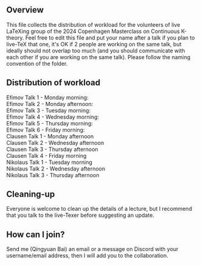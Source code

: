 ## Overview
This file collects the distribution of workload for the volunteers of live LaTeXing group of the 2024 Copenhagen Masterclass on Continuous K-theory. Feel free to edit this file and put your name after a talk if you plan to live-TeX that one, it's OK if 2 people are working on the same talk, but ideally should not overlap too much (and you should communicate with each other if you are working on the same talk). Please follow the naming convention of the folder.
## Distribution of workload
Efimov Talk 1 - Monday morning:  
Efimov Talk 2 - Monday afternoon:  
Efimov Talk 3 - Tuesday morning:  
Efimov Talk 4 - Wednesday morning:  
Efimov Talk 5 - Thursday morning:  
Efimov Talk 6 - Friday morning:  
Clausen Talk 1 - Monday afternoon  
Clausen Talk 2 - Wednesday afternoon  
Clausen Talk 3 - Thursday afternoon  
Clausen Talk 4 - Friday morning  
Nikolaus Talk 1 - Tuesday morning  
Nikolaus Talk 2 - Wednesday afternoon  
Nikolaus Talk 3 - Thursday afternoon  
## Cleaning-up
Everyone is welcome to clean up the details of a lecture, but I recommend that you talk to the live-Texer before suggesting an update.
## How can I join?
Send me (Qingyuan Bai) an email or a message on Discord with your username/email address, then I will add you to the collaboration.
